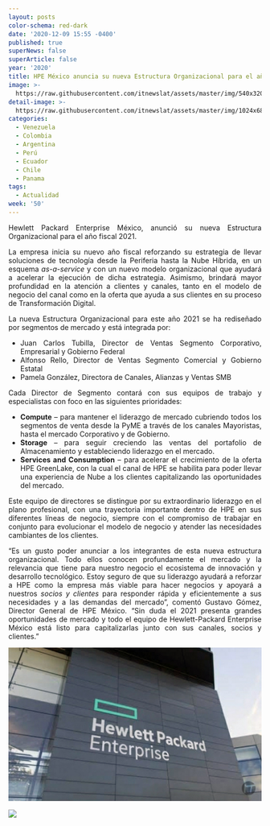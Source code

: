 ```yaml
---
layout: posts
color-schema: red-dark
date: '2020-12-09 15:55 -0400'
published: true
superNews: false
superArticle: false
year: '2020'
title: HPE México anuncia su nueva Estructura Organizacional para el año fiscal 2021
image: >-
  https://raw.githubusercontent.com/itnewslat/assets/master/img/540x320/HPE-Mexico-p.jpg
detail-image: >-
  https://raw.githubusercontent.com/itnewslat/assets/master/img/1024x680/HPE-Mexico-g.jpg
categories:
  - Venezuela
  - Colombia
  - Argentina
  - Perú
  - Ecuador
  - Chile
  - Panama
tags:
  - Actualidad
week: '50'
---
```

<p style="text-align: justify;">Hewlett Packard Enterprise México, anunció su nueva Estructura Organizacional para el año fiscal 2021.</p>
<p style="text-align: justify;">La empresa inicia su nuevo año fiscal reforzando su estrategia de llevar soluciones de tecnología desde la Periferia hasta la Nube Híbrida, en un esquema <em>as-a-service</em> y con un nuevo modelo organizacional que ayudará a acelerar la ejecución de dicha estrategia. Asimismo, brindará mayor profundidad en la atención a clientes y canales, tanto en el modelo de negocio del canal como en la oferta que ayuda a sus clientes en su proceso de Transformación Digital.</p>
<p style="text-align: justify;">La nueva Estructura Organizacional para este año 2021 se ha rediseñado por segmentos de mercado y está integrada por:</p>

<ul style="text-align: justify;">
	<li>Juan Carlos Tubilla, Director de Ventas Segmento Corporativo, Empresarial y Gobierno Federal</li>
	<li>Alfonso Rello, Director de Ventas Segmento Comercial y Gobierno Estatal</li>
	<li>Pamela González, Directora de Canales, Alianzas y Ventas SMB</li>
</ul>
<p style="text-align: justify;">Cada Director de Segmento contará con sus equipos de trabajo y especialistas con foco en las siguientes prioridades:</p>

<ul style="list-style-type: disc; text-align: justify;">
	<li><strong>Compute</strong> – para mantener el liderazgo de mercado cubriendo todos los segmentos de venta desde la PyME a través de los canales Mayoristas, hasta el mercado Corporativo y de Gobierno.</li>
	<li><strong>Storage</strong> – para seguir creciendo las ventas del portafolio de Almacenamiento y estableciendo liderazgo en el mercado.</li>
	<li><strong>Services and Consumption</strong> – para acelerar el crecimiento de la oferta HPE GreenLake, con la cual el canal de HPE se habilita para poder llevar una experiencia de Nube a los clientes capitalizando las oportunidades del mercado.</li>
</ul>
<p style="text-align: justify;">Este equipo de directores se distingue por su extraordinario liderazgo en el plano profesional, con una trayectoria importante dentro de HPE en sus diferentes líneas de negocio, siempre con el compromiso de trabajar en conjunto para evolucionar el modelo de negocio y atender las necesidades cambiantes de los clientes.</p>
<p style="text-align: justify;">“Es un gusto poder anunciar a los integrantes de esta nueva estructura organizacional. Todo ellos conocen profundamente el mercado y la relevancia que tiene para nuestro negocio el ecosistema de innovación y desarrollo tecnológico<em>. </em>Estoy seguro de que su liderazgo ayudará a reforzar a HPE como la empresa más viable para hacer negocios y apoyará a nuestros <em>socios y clientes </em>para responder rápida y eficientemente a sus necesidades y a las demandas del mercado”, comentó Gustavo Gómez, Director General de HPE México. “Sin duda el 2021 presenta grandes oportunidades de mercado y todo el equipo de Hewlett-Packard Enterprise México está listo para capitalizarlas junto con sus canales, socios y clientes.”</p>
<p style="text-align: justify;"><strong> </strong></p>

![](https://raw.githubusercontent.com/itnewslat/assets/master/img/1024x680/HPE-Mexico-g.jpg)

<img src="https://tracker.metricool.com/c3po.jpg?hash=56f88a41e39ab42c063cc51676587a04"/>
